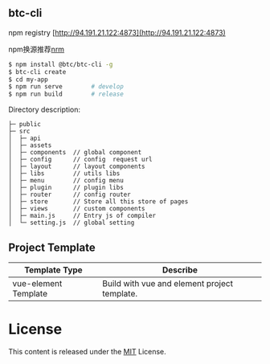 ## btc-cli

npm registry [http://94.191.21.122:4873](http://94.191.21.122:4873)

npm换源推荐[nrm](https://github.com/Pana/nrm)

```bash
$ npm install @btc/btc-cli -g
$ btc-cli create     
$ cd my-app           
$ npm run serve        # develop
$ npm run build        # release
```

Directory description:

```
├─ public
├─ src
│  ├─ api
│  ├─ assets
│  ├─ components  // global component
│  ├─ config      // config  request url
│  ├─ layout      // layout components
│  ├─ libs        // utils libs
│  ├─ menu        // config menu
│  ├─ plugin      // plugin libs
│  ├─ router      // config router
│  ├─ store       // Store all this store of pages
│  ├─ views       // custom components
│  ├─ main.js     // Entry js of compiler
│  └─ setting.js  // global setting
```

## Project Template

| **Template Type**|    **Describe**|
| ------------ |  ----------------- |
|vue-element Template| Build with vue and element project template.|

# License

This content is released under the [MIT](http://opensource.org/licenses/MIT) License.
